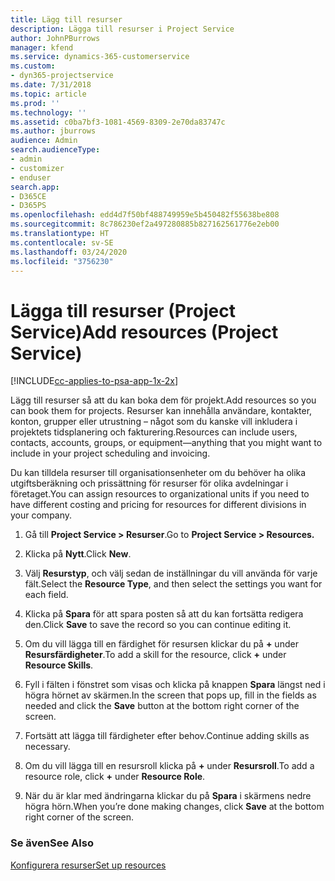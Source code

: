 ```yaml
---
title: Lägg till resurser
description: Lägga till resurser i Project Service
author: JohnPBurrows
manager: kfend
ms.service: dynamics-365-customerservice
ms.custom:
- dyn365-projectservice
ms.date: 7/31/2018
ms.topic: article
ms.prod: ''
ms.technology: ''
ms.assetid: c0ba7bf3-1081-4569-8309-2e70da83747c
ms.author: jburrows
audience: Admin
search.audienceType:
- admin
- customizer
- enduser
search.app:
- D365CE
- D365PS
ms.openlocfilehash: edd4d7f50bf488749959e5b450482f55638be808
ms.sourcegitcommit: 8c786230ef2a497280885b827162561776e2eb00
ms.translationtype: HT
ms.contentlocale: sv-SE
ms.lasthandoff: 03/24/2020
ms.locfileid: "3756230"
---
```

# <a name="add-resources-project-service"></a><span data-ttu-id="dc194-103">Lägga till resurser (Project Service)</span><span class="sxs-lookup"><span data-stu-id="dc194-103">Add resources (Project Service)</span></span>

[!INCLUDE[cc-applies-to-psa-app-1x-2x](../includes/cc-applies-to-psa-app-1x-2x.md)]

<span data-ttu-id="dc194-104">Lägg till resurser så att du kan boka dem för projekt.</span><span class="sxs-lookup"><span data-stu-id="dc194-104">Add resources so you can book them for projects.</span></span> <span data-ttu-id="dc194-105">Resurser kan innehålla användare, kontakter, konton, grupper eller utrustning – något som du kanske vill inkludera i projektets tidsplanering och fakturering.</span><span class="sxs-lookup"><span data-stu-id="dc194-105">Resources can include users, contacts, accounts, groups, or equipment—anything that you might want to include in your project scheduling and invoicing.</span></span>  
  
<span data-ttu-id="dc194-106">Du kan tilldela resurser till organisationsenheter om du behöver ha olika utgiftsberäkning och prissättning för resurser för olika avdelningar i företaget.</span><span class="sxs-lookup"><span data-stu-id="dc194-106">You can assign resources to organizational units if you need to have different costing and pricing for resources for different divisions in your company.</span></span>  
  
1.  <span data-ttu-id="dc194-107">Gå till **Project Service > Resurser**.</span><span class="sxs-lookup"><span data-stu-id="dc194-107">Go to **Project Service > Resources.**</span></span>  
  
2.  <span data-ttu-id="dc194-108">Klicka på **Nytt**.</span><span class="sxs-lookup"><span data-stu-id="dc194-108">Click **New**.</span></span>  
  
3.  <span data-ttu-id="dc194-109">Välj **Resurstyp**, och välj sedan de inställningar du vill använda för varje fält.</span><span class="sxs-lookup"><span data-stu-id="dc194-109">Select the **Resource Type**, and then select the settings you want for each field.</span></span>  
  
4.  <span data-ttu-id="dc194-110">Klicka på **Spara** för att spara posten så att du kan fortsätta redigera den.</span><span class="sxs-lookup"><span data-stu-id="dc194-110">Click **Save** to save the record so you can continue editing it.</span></span>  
  
5.  <span data-ttu-id="dc194-111">Om du vill lägga till en färdighet för resursen klickar du på **+** under **Resursfärdigheter**.</span><span class="sxs-lookup"><span data-stu-id="dc194-111">To add a skill for the resource, click **+** under **Resource Skills**.</span></span>  
  
6.  <span data-ttu-id="dc194-112">Fyll i fälten i fönstret som visas och klicka på knappen **Spara** längst ned i högra hörnet av skärmen.</span><span class="sxs-lookup"><span data-stu-id="dc194-112">In the screen that pops up, fill in the fields as needed and click the **Save** button at the bottom right corner of the screen.</span></span>  
  
7.  <span data-ttu-id="dc194-113">Fortsätt att lägga till färdigheter efter behov.</span><span class="sxs-lookup"><span data-stu-id="dc194-113">Continue adding skills as necessary.</span></span>  
  
8.  <span data-ttu-id="dc194-114">Om du vill lägga till en resursroll klicka på **+** under **Resursroll**.</span><span class="sxs-lookup"><span data-stu-id="dc194-114">To add a resource role, click **+** under **Resource Role**.</span></span>  
  
9. <span data-ttu-id="dc194-115">När du är klar med ändringarna klickar du på **Spara** i skärmens nedre högra hörn.</span><span class="sxs-lookup"><span data-stu-id="dc194-115">When you’re done making changes, click **Save** at the bottom right corner of the screen.</span></span>  
  
### <a name="see-also"></a><span data-ttu-id="dc194-116">Se även</span><span class="sxs-lookup"><span data-stu-id="dc194-116">See Also</span></span>  
 [<span data-ttu-id="dc194-117">Konfigurera resurser</span><span class="sxs-lookup"><span data-stu-id="dc194-117">Set up resources</span></span>](../project-service/set-up-resources.md)

